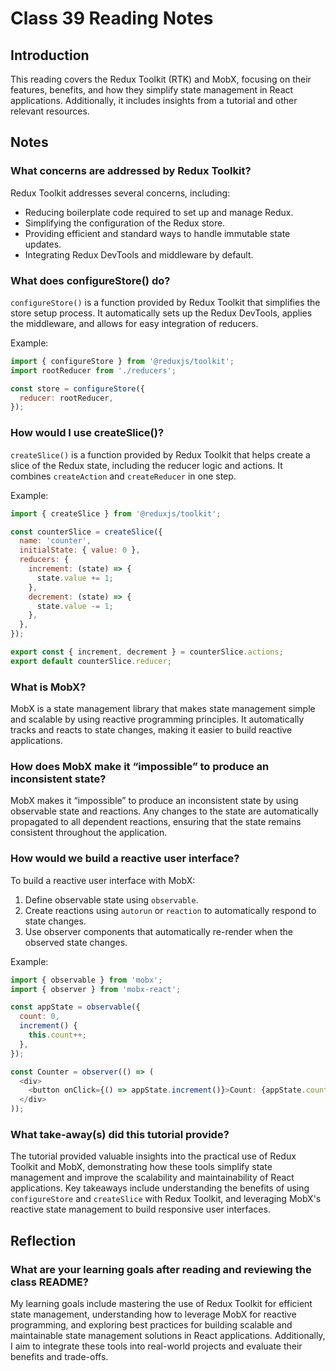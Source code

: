 # Class 39 Reading Notes

## Introduction

This reading covers the Redux Toolkit (RTK) and MobX, focusing on their features, benefits, and how they simplify state management in React applications. Additionally, it includes insights from a tutorial and other relevant resources.

## Notes

### What concerns are addressed by Redux Toolkit?

Redux Toolkit addresses several concerns, including:

- Reducing boilerplate code required to set up and manage Redux.
- Simplifying the configuration of the Redux store.
- Providing efficient and standard ways to handle immutable state updates.
- Integrating Redux DevTools and middleware by default.

### What does configureStore() do?

`configureStore()` is a function provided by Redux Toolkit that simplifies the store setup process. It automatically sets up the Redux DevTools, applies the middleware, and allows for easy integration of reducers.

Example:

```javascript
import { configureStore } from '@reduxjs/toolkit';
import rootReducer from './reducers';

const store = configureStore({
  reducer: rootReducer,
});
```

### How would I use createSlice()?

`createSlice()` is a function provided by Redux Toolkit that helps create a slice of the Redux state, including the reducer logic and actions. It combines `createAction` and `createReducer` in one step.

Example:

```javascript
import { createSlice } from '@reduxjs/toolkit';

const counterSlice = createSlice({
  name: 'counter',
  initialState: { value: 0 },
  reducers: {
    increment: (state) => {
      state.value += 1;
    },
    decrement: (state) => {
      state.value -= 1;
    },
  },
});

export const { increment, decrement } = counterSlice.actions;
export default counterSlice.reducer;
```

### What is MobX?

MobX is a state management library that makes state management simple and scalable by using reactive programming principles. It automatically tracks and reacts to state changes, making it easier to build reactive applications.

### How does MobX make it “impossible” to produce an inconsistent state?

MobX makes it “impossible” to produce an inconsistent state by using observable state and reactions. Any changes to the state are automatically propagated to all dependent reactions, ensuring that the state remains consistent throughout the application.

### How would we build a reactive user interface?

To build a reactive user interface with MobX:

1. Define observable state using `observable`.
2. Create reactions using `autorun` or `reaction` to automatically respond to state changes.
3. Use observer components that automatically re-render when the observed state changes.

Example:

```javascript
import { observable } from 'mobx';
import { observer } from 'mobx-react';

const appState = observable({
  count: 0,
  increment() {
    this.count++;
  },
});

const Counter = observer(() => (
  <div>
    <button onClick={() => appState.increment()}>Count: {appState.count}</button>
  </div>
));
```

### What take-away(s) did this tutorial provide?

The tutorial provided valuable insights into the practical use of Redux Toolkit and MobX, demonstrating how these tools simplify state management and improve the scalability and maintainability of React applications. Key takeaways include understanding the benefits of using `configureStore` and `createSlice` with Redux Toolkit, and leveraging MobX's reactive state management to build responsive user interfaces.

## Reflection

### What are your learning goals after reading and reviewing the class README?

My learning goals include mastering the use of Redux Toolkit for efficient state management, understanding how to leverage MobX for reactive programming, and exploring best practices for building scalable and maintainable state management solutions in React applications. Additionally, I aim to integrate these tools into real-world projects and evaluate their benefits and trade-offs.

